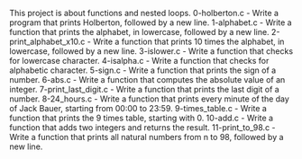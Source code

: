 This project is about functions and nested loops.
0-holberton.c - Write a program that prints Holberton, followed by a new line.
1-alphabet.c - Write a function that prints the alphabet, in lowercase, followed by a new line.
2-print_alphabet_x10.c - Write a function that prints 10 times the alphabet, in lowercase, followed by a new line.
3-islower.c - Write a function that checks for lowercase character.
4-isalpha.c - Write a function that checks for alphabetic character.
5-sign.c - Write a function that prints the sign of a number.
6-abs.c - Write a function that computes the absolute value of an integer.
7-print_last_digit.c - Write a function that prints the last digit of a number.
8-24_hours.c - Write a function that prints every minute of the day of Jack Bauer, starting from 00:00 to 23:59.
9-times_table.c - Write a function that prints the 9 times table, starting with 0.
10-add.c - Write a function that adds two integers and returns the result.
11-print_to_98.c - Write a function that prints all natural numbers from n to 98, followed by a new line.